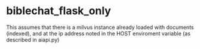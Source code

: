 # biblechat_flask_only


This assumes that there is a milvus instance already loaded with documents (indexed), 
and at the ip address noted in the HOST enviroment variable (as described in aiapi.py) 


